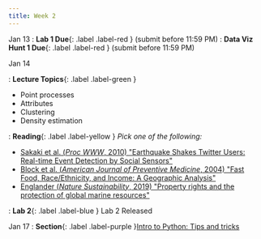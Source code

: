 ```yaml
---
title: Week 2
---
```


Jan 13
: **Lab 1 Due**{: .label .label-red } (submit before 11:59 PM)
: **Data Viz Hunt 1 Due**{: .label .label-red } (submit before 11:59 PM)

Jan 14

: **Lecture Topics**{: .label .label-green }
 - Point processes
 - Attributes
 - Clustering
 - Density estimation 

: **Reading**{: .label .label-yellow } 
*Pick one of the following:*
- [Sakaki et al. (*Proc WWW*, 2010) "Earthquake Shakes Twitter Users: Real-time Event Detection by Social Sensors"][1]
- [Block et al. (*American Journal of Preventive Medicine*, 2004) "Fast Food, Race/Ethnicity, and Income: A Geographic Analysis"][2]
- [Englander (*Nature Sustainability*, 2019) "Property rights and the protection of global marine resources"][3]

: **Lab 2**{: .label .label-blue } Lab 2 Released


Jan 17
: **Section**{: .label .label-purple }[Intro to Python: Tips and tricks](#)


[1]: https://dl-acm-org.stanford.idm.oclc.org/doi/10.1145/1772690.1772777
[2]: https://www-sciencedirect-com.stanford.idm.oclc.org/science/article/pii/S0749379704001394
[3]: https://www-nature-com.stanford.idm.oclc.org/articles/s41893-019-0389-9
